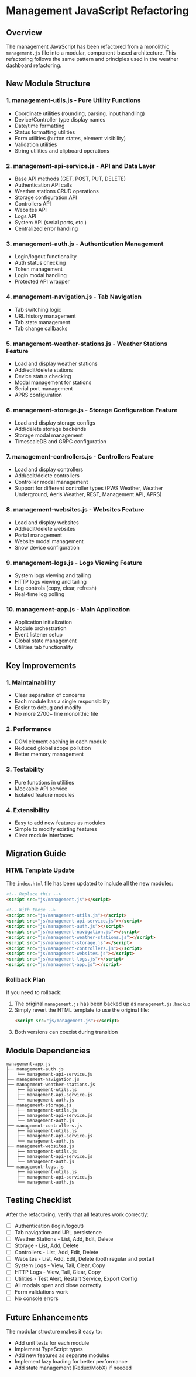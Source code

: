 # Management JavaScript Refactoring

## Overview

The management JavaScript has been refactored from a monolithic `management.js` file into a modular, component-based architecture. This refactoring follows the same pattern and principles used in the weather dashboard refactoring.

## New Module Structure

### 1. **management-utils.js** - Pure Utility Functions
- Coordinate utilities (rounding, parsing, input handling)
- Device/Controller type display names
- Date/time formatting
- Status formatting utilities
- Form utilities (button states, element visibility)
- Validation utilities
- String utilities and clipboard operations

### 2. **management-api-service.js** - API and Data Layer
- Base API methods (GET, POST, PUT, DELETE)
- Authentication API calls
- Weather stations CRUD operations
- Storage configuration API
- Controllers API
- Websites API
- Logs API
- System API (serial ports, etc.)
- Centralized error handling

### 3. **management-auth.js** - Authentication Management
- Login/logout functionality
- Auth status checking
- Token management
- Login modal handling
- Protected API wrapper

### 4. **management-navigation.js** - Tab Navigation
- Tab switching logic
- URL history management
- Tab state management
- Tab change callbacks

### 5. **management-weather-stations.js** - Weather Stations Feature
- Load and display weather stations
- Add/edit/delete stations
- Device status checking
- Modal management for stations
- Serial port management
- APRS configuration

### 6. **management-storage.js** - Storage Configuration Feature
- Load and display storage configs
- Add/delete storage backends
- Storage modal management
- TimescaleDB and GRPC configuration

### 7. **management-controllers.js** - Controllers Feature
- Load and display controllers
- Add/edit/delete controllers
- Controller modal management
- Support for different controller types (PWS Weather, Weather Underground, Aeris Weather, REST, Management API, APRS)

### 8. **management-websites.js** - Websites Feature
- Load and display websites
- Add/edit/delete websites
- Portal management
- Website modal management
- Snow device configuration

### 9. **management-logs.js** - Logs Viewing Feature
- System logs viewing and tailing
- HTTP logs viewing and tailing
- Log controls (copy, clear, refresh)
- Real-time log polling

### 10. **management-app.js** - Main Application
- Application initialization
- Module orchestration
- Event listener setup
- Global state management
- Utilities tab functionality

## Key Improvements

### 1. **Maintainability**
- Clear separation of concerns
- Each module has a single responsibility
- Easier to debug and modify
- No more 2700+ line monolithic file

### 2. **Performance**
- DOM element caching in each module
- Reduced global scope pollution
- Better memory management

### 3. **Testability**
- Pure functions in utilities
- Mockable API service
- Isolated feature modules

### 4. **Extensibility**
- Easy to add new features as modules
- Simple to modify existing features
- Clear module interfaces

## Migration Guide

### HTML Template Update
The `index.html` file has been updated to include all the new modules:

```html
<!-- Replace this -->
<script src="js/management.js"></script>

<!-- With these -->
<script src="js/management-utils.js"></script>
<script src="js/management-api-service.js"></script>
<script src="js/management-auth.js"></script>
<script src="js/management-navigation.js"></script>
<script src="js/management-weather-stations.js"></script>
<script src="js/management-storage.js"></script>
<script src="js/management-controllers.js"></script>
<script src="js/management-websites.js"></script>
<script src="js/management-logs.js"></script>
<script src="js/management-app.js"></script>
```

### Rollback Plan

If you need to rollback:
1. The original `management.js` has been backed up as `management.js.backup`
2. Simply revert the HTML template to use the original file:
   ```html
   <script src="js/management.js"></script>
   ```
3. Both versions can coexist during transition

## Module Dependencies

```
management-app.js
├── management-auth.js
│   └── management-api-service.js
├── management-navigation.js
├── management-weather-stations.js
│   ├── management-utils.js
│   ├── management-api-service.js
│   └── management-auth.js
├── management-storage.js
│   ├── management-utils.js
│   ├── management-api-service.js
│   └── management-auth.js
├── management-controllers.js
│   ├── management-utils.js
│   ├── management-api-service.js
│   └── management-auth.js
├── management-websites.js
│   ├── management-utils.js
│   ├── management-api-service.js
│   └── management-auth.js
└── management-logs.js
    ├── management-utils.js
    ├── management-api-service.js
    └── management-auth.js
```

## Testing Checklist

After the refactoring, verify that all features work correctly:

- [ ] Authentication (login/logout)
- [ ] Tab navigation and URL persistence
- [ ] Weather Stations - List, Add, Edit, Delete
- [ ] Storage - List, Add, Delete
- [ ] Controllers - List, Add, Edit, Delete
- [ ] Websites - List, Add, Edit, Delete (both regular and portal)
- [ ] System Logs - View, Tail, Clear, Copy
- [ ] HTTP Logs - View, Tail, Clear, Copy
- [ ] Utilities - Test Alert, Restart Service, Export Config
- [ ] All modals open and close correctly
- [ ] Form validations work
- [ ] No console errors

## Future Enhancements

The modular structure makes it easy to:
- Add unit tests for each module
- Implement TypeScript types
- Add new features as separate modules
- Implement lazy loading for better performance
- Add state management (Redux/MobX) if needed